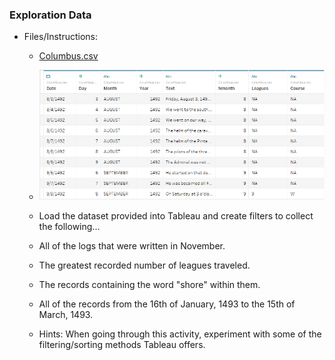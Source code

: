 ### Exploration Data
* Files/Instructions:

  * [Columbus.csv](Activities/Extras/Resources/Columbus.csv)

  * ![Exploration Table](../Images/04-Exploration_Table.png)

  * Load the dataset provided into Tableau and create filters to collect the following...

  * All of the logs that were written in November.

  * The greatest recorded number of leagues traveled.

  * The records containing the word "shore" within them.

  * All of the records from the 16th of January, 1493 to the 15th of March, 1493.

  * Hints: When going through this activity, experiment with some of the filtering/sorting methods Tableau offers.